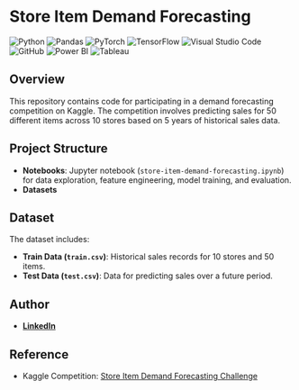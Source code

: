 # Store Item Demand Forecasting
![Python](https://img.shields.io/badge/Python-3776AB.svg?style=for-the-badge&logo=Python&logoColor=white)
![Pandas](https://img.shields.io/badge/pandas-%23150458.svg?style=for-the-badge&logo=pandas&logoColor=white)
![PyTorch](https://img.shields.io/badge/PyTorch-%23EE4C2C.svg?style=for-the-badge&logo=PyTorch&logoColor=white)
![TensorFlow](https://img.shields.io/badge/TensorFlow-%23FF6F00.svg?style=for-the-badge&logo=TensorFlow&logoColor=white)
![Visual Studio Code](https://img.shields.io/badge/Visual%20Studio%20Code-0078d7.svg?style=for-the-badge&logo=visual-studio-code&logoColor=white)
![GitHub](https://img.shields.io/badge/github-%23121011.svg?style=for-the-badge&logo=github&logoColor=white)
![Power BI](https://img.shields.io/badge/Power%20BI-yellow.svg?style=for-the-badge&logo=power-bi&logoColor=white)
![Tableau](https://img.shields.io/badge/Tableau-blue.svg?style=for-the-badge&logo=tableau&logoColor=white)

## Overview
This repository contains code for participating in a demand forecasting competition on Kaggle. The competition involves predicting sales for 50 different items across 10 stores based on 5 years of historical sales data.

## Project Structure
- **Notebooks**: Jupyter notebook (`store-item-demand-forecasting.ipynb`) for data exploration, feature engineering, model training, and evaluation.
- **Datasets**

## Dataset
The dataset includes:
- **Train Data (`train.csv`)**: Historical sales records for 10 stores and 50 items.
- **Test Data (`test.csv`)**: Data for predicting sales over a future period.

## Author
- <b>[LinkedIn](https://www.linkedin.com/in/enrique-juspi-b1b5922a6/)</b>

## Reference
- Kaggle Competition: [Store Item Demand Forecasting Challenge](https://www.kaggle.com/c/demand-forecasting-kernels-only)